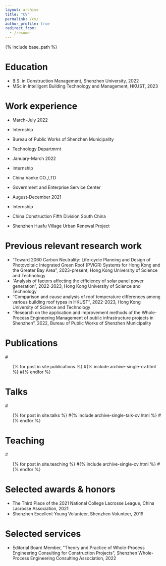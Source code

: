 ```yaml
---
layout: archive
title: "CV"
permalink: /cv/
author_profile: true
redirect_from:
  - /resume
---
```


{% include base_path %}

Education
======
* B.S. in Construction Management, Shenzhen University, 2022
* MSc in Intelligent Building Technology and Management, HKUST, 2023

Work experience
======
*  March-July 2022
  * Internship
  * Bureau of Public Works of Shenzhen Municipality
  * Technology Departmrnt

*  January-March 2022
  * Internship
  * China Vanke CO.,LTD
  * Government and Enterprise Service Center
  
 *  August-December 2021
  * Internship
  * China Construction Fifth Division South China
  * Shenzhen Huafu Village Urban Renewal Project
  
Previous relevant research work
======
* “Toward 2060 Carbon Neutrality: Life-cycle Planning and Design of Photovoltaic Integrated Green Roof (PVIGR) Systems for Hong Kong and the Greater Bay Area”, 2023-present, Hong Kong University of Science and Technology
* “Analysis of factors affecting the efficiency of solar panel power generation”, 2022-2023, Hong Kong University of Science and Technology
* “Comparison and cause analysis of roof temperature differences among various building roof types in HKUST”, 2022-2023, Hong Kong University of Science and Technology
* “Research on the application and improvement methods of the Whole-Process Engineering Management of public infrastructure projects in Shenzhen”, 2022, Bureau of Public Works of Shenzhen Municipality


Publications
======
  #<ul>{% for post in site.publications %}
    #{% include archive-single-cv.html %}
  #{% endfor %}</ul>
  
Talks
======
  #<ul>{% for post in site.talks %}
    #{% include archive-single-talk-cv.html %}
  #{% endfor %}</ul>
  
Teaching
======
  #<ul>{% for post in site.teaching %}
    #{% include archive-single-cv.html %}
  #{% endfor %}</ul>
  
Selected awards & honors
======
* The Third Place of the 2021 National College Lacrosse League, China Lacrosse Association, 2021
* Shenzhen Excellent Young Volunteer, Shenzhen Volunteer, 2019

Selected services
======
* Editorial Board Member, "Theory and Practice of Whole-Process Engineering Consulting for Construction Projects", Shenzhen Whole-Process Engineering Consulting Association, 2022


